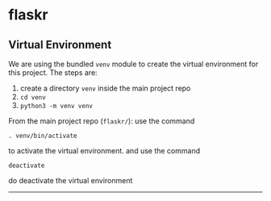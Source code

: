 # flaskr

## Virtual Environment

We are using the bundled `venv` module to create the virtual environment for this project. The steps are:
1. create a directory `venv` inside the main project repo
1. `cd venv`
1. `python3 -m venv venv`

From the main project repo (`flaskr/`):
use the command
```
. venv/bin/activate
```
to activate the virtual environment.
and
use the command
```
deactivate
```
do deactivate the virtual environment
***
